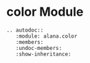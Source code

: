 # color Module

```{eval-rst}
.. autodoc::
   :module: alana.color
   :members:
   :undoc-members:
   :show-inheritance: